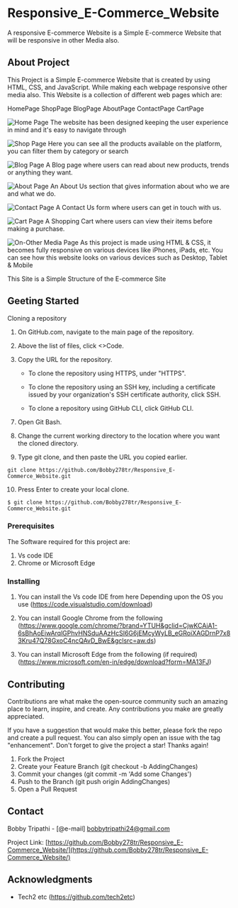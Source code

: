 # Responsive_E-Commerce_Website

A responsive E-commerce Website is a Simple E-commerce Website that will be responsive in other Media also.

## About Project

This Project is a Simple E-commerce Website that is created by using HTML, CSS, and JavaScript. While making each webpage responsive other media also.
This Website is a collection of different web pages which are:

HomePage
ShopPage
BlogPage
AboutPage
ContactPage
CartPage

![Home Page](Website_Image/Home.png)
The website has been designed keeping the user experience in mind and it's easy to navigate through

![Shop Page](Website_Image/Shop.png)
Here you can see all the products available on the platform, you can filter them by category or search

![Blog Page](Website_Image/Blog.png)
A Blog page where users can read about new products, trends or anything they want.

![About Page](Website_Image/About.png)
An About Us section that gives information about who we are and what we do.

![Contact Page](Website_Image/Contact.png)
A Contact Us form where users can get in touch with us.

![Cart Page](Website_Image/Cart.png)
A Shopping Cart where users can view their items before making a purchase.

![On-Other Media Page](Website_Image/Media.png)
As this project is made using HTML & CSS, it becomes fully responsive on various devices like iPhones, iPads, etc.
You can see how this website looks on various devices such as Desktop, Tablet & Mobile

This Site is a Simple Structure of the E-commerce Site

## Geeting Started

Cloning a repository

1. On GitHub.com, navigate to the main page of the repository.

2. Above the list of files, click <>Code.

3. Copy the URL for the repository.
<ul>

- To clone the repository using HTTPS, under "HTTPS".

- To clone the repository using an SSH key, including a certificate issued by your organization's SSH certificate authority, click SSH.

- To clone a repository using GitHub CLI, click GitHub CLI.
</ul>

7. Open Git Bash.

8. Change the current working directory to the location where you want the cloned directory.

9. Type git clone, and then paste the URL you copied earlier.

```
git clone https://github.com/Bobby278tr/Responsive_E-Commerce_Website.git
```

10. Press Enter to create your local clone.

```
$ git clone https://github.com/Bobby278tr/Responsive_E-Commerce_Website.git
```

### Prerequisites

The Software required for this project are:

1. Vs code IDE
2. Chrome or Microsoft Edge

### Installing

1. You can install the Vs code IDE from here Depending upon the OS you use
   (https://code.visualstudio.com/download)

2. You can install Google Chrome from the following
   (https://www.google.com/chrome/?brand=YTUH&gclid=CjwKCAiA1-6sBhAoEiwArqlGPhvHNSduAAzHcSI6G6jEMcyWyLB_eGRoiXAGDrnP7x83Kru47Q78GxoC4ncQAvD_BwE&gclsrc=aw.ds)

3. You can install Microsoft Edge from the following (if required)
   (https://www.microsoft.com/en-in/edge/download?form=MA13FJ)

## Contributing

Contributions are what make the open-source community such an amazing place to learn, inspire, and create. Any contributions you make are greatly appreciated.

If you have a suggestion that would make this better, please fork the repo and create a pull request. You can also simply open an issue with the tag "enhancement". Don't forget to give the project a star! Thanks again!

1. Fork the Project
2. Create your Feature Branch (git checkout -b AddingChanges)
3. Commit your changes (git commit -m 'Add some Changes')
4. Push to the Branch (git push origin AddingChanges)
5. Open a Pull Request

## Contact

Bobby Tripathi - [@e-mail] bobbytripathi24@gmail.com

Project Link: [https://github.com/Bobby278tr/Responsive_E-Commerce_Website/](https://github.com/Bobby278tr/Responsive_E-Commerce_Website/)

## Acknowledgments

- Tech2 etc (https://github.com/tech2etc)
